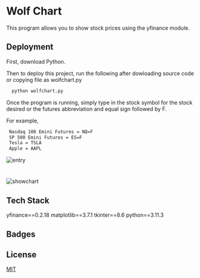 # Wolf Chart 

This program allows you to show stock prices using the yfinance module.




## Deployment
First, download Python. 

Then to deploy this project, run the following after dowloading source code or copying file as wolfchart.py

```bash
  python wolfchart.py 
```

Once the program is running, simply type in the stock symbol for the stock desired or the futures abbreviation and equal sign followed by F. 

For example,


```bash
 Nasdaq 100 Emini Futures = NQ=F 
 SP 500 Emini Futures = ES=F 
 Tesla = TSLA 
 Apple = AAPL
```

![entry](https://github.com/guzmanwolfrank/Python/assets/29739578/83fd99a2-2ede-45f6-afce-ec214d2324fe)

# 

![showchart](https://github.com/guzmanwolfrank/Python/assets/29739578/3d814cdc-7fc8-4510-99a4-29fd0b3f47c4)


## Tech Stack

yfinance==0.2.18
matplotlib==3.7.1
tkinter==8.6
python==3.11.3
## Badges



## License

[MIT](https://choosealicense.com/licenses/mit/)





